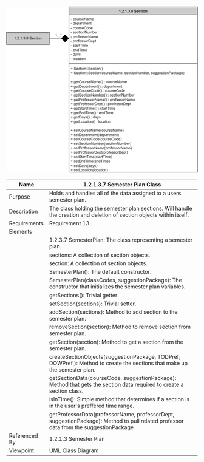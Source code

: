 ![Section Class Diagram](1.2.1.3.8SectionClassDiagram.svg)

| Name | 1.2.1.3.7 Semester Plan Class |
| ----------- | ----------- |
| Purpose | Holds and handles all of the data assigned to a users semester plan. |
| Description | The class holding the semester plan sections. Will handle the creation and deletion of section objects within itself.|
| Requirements | Requirement 13 |
| Elements | 
| | 1.2.3.7 SemesterPlan: The class representing a semester plan. |
| | sections: A collection of section objects. |
| | section: A collection of section objects. |
| | SemesterPlan(): The default constructor. |
| | SemesterPlan(classCodes, suggestionPackage): The constructor that initializes the semester plan variables. |
| | getSections(): Trivial getter. |
| | setSection(sections): Trivial setter. |
| | addSection(sections): Method to add section to the semester plan. |
| | removeSection(section): Method to remove section from semester plan. |
| | getSection(section): Method to get a section from the semester plan. |
| | createSectionObjects(suggestionPackage, TODPref, DOWPref,): Method to create the sections that make up the semester plan. |
| | getSectionData(courseCode, suggestionPackage): Method that gets the section data required to create a section class. |
| | isInTime(): Simple method that determines if a section is in the user's preffered time range. |
| | getProfessorData(professorName, professorDept, suggestionPackage): Method to pull related professor data from the suggestionPackage
| Referenced By | 1.2.1.3 Semester Plan |
| Viewpoint | UML Class Diagram|

